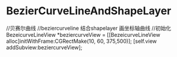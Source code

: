 # BezierCurveLineAndShapeLayer
//贝赛尔曲线
//beziercurveline 结合shapelayer 画坐标轴曲线
//初始化
  BezeicurveLineView *beziercurveView = [[BezeicurveLineView alloc]initWithFrame:CGRectMake(10, 60, 375,500)];
  [self.view addSubview:beziercurveView];
